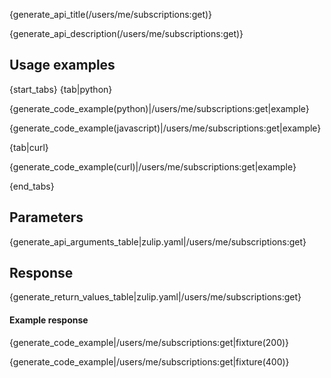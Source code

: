 {generate_api_title(/users/me/subscriptions:get)}

{generate_api_description(/users/me/subscriptions:get)}

## Usage examples

{start_tabs}
{tab|python}

{generate_code_example(python)|/users/me/subscriptions:get|example}

{generate_code_example(javascript)|/users/me/subscriptions:get|example}

{tab|curl}

{generate_code_example(curl)|/users/me/subscriptions:get|example}

{end_tabs}

## Parameters

{generate_api_arguments_table|zulip.yaml|/users/me/subscriptions:get}

## Response

{generate_return_values_table|zulip.yaml|/users/me/subscriptions:get}

#### Example response

{generate_code_example|/users/me/subscriptions:get|fixture(200)}

{generate_code_example|/users/me/subscriptions:get|fixture(400)}
